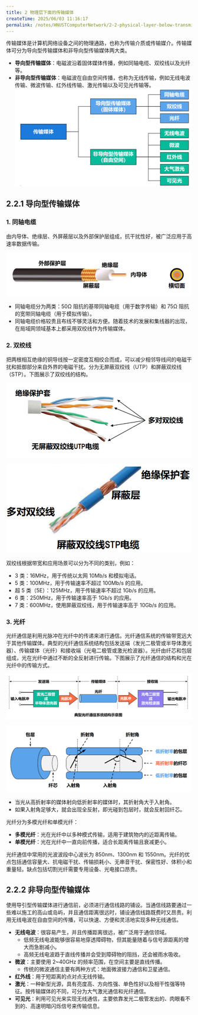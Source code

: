```yaml
---
title: 2 物理层下面的传输媒体
createTime: 2025/06/03 11:16:17
permalink: /notes/HNUSTComputerNetwork/2-2-physical-layer-below-transmission-media/
---
```


传输媒体是计算机网络设备之间的物理通路，也称为传输介质或传输媒介。传输媒体可分为导向型传输媒体和非导向型传输媒体两大类。

- **导向型传输媒体**：电磁波沿着固体媒体传播，例如同轴电缆、双绞线以及光纤等。
- **非导向型传输媒体**：电磁波在自由空间传播，也称为无线传输，例如无线电波传输、微波传输、红外线传输、激光传输以及可见光传输等。
![](2.2%20物理层下面的传输媒体_附件/传输媒体分类.png)

## **2.2.1 导向型传输媒体**

### **1. 同轴电缆**

由内导体、绝缘层、外屏蔽层以及外部保护层组成，抗干扰性好，被广泛应用于高速率数据传输。

![](2.2%20物理层下面的传输媒体_附件/同轴电缆的结构.png)

- 同轴电缆分为两类：50Ω 阻抗的基带同轴电缆（用于数字传输）和 75Ω 阻抗的宽带同轴电缆（用于模拟传输）。
- 同轴电缆价格较贵且布线不够灵活和方便。随着技术的发展和集线器的出现，在局域网领域基本上都采用双绞线作为传输媒体。

### 2. 双绞线

把两根相互绝缘的铜导线按一定密度互相绞合而成，可以减少相邻导线间的电磁干扰和抵御部分来自外界的电磁干扰。分为无屏蔽双绞线（UTP）和屏蔽双绞线（STP）。下图展示了双绞线的结构。

![](2.2%20物理层下面的传输媒体_附件/无屏蔽双绞线电缆.png)

![](2.2%20物理层下面的传输媒体_附件/屏蔽双绞线电缆.png)

双绞线根据带宽和应用场景可以分为不同的类别，例如：

- 3 类：16MHz，用于传统以太网 10Mb/s 和模拟电话。
- 5 类：100MHz，用于传输速率不超过 100Mb/s 的应用。
- 超 5 类（5E）：125MHz，用于传输速率不超过 1Gb/s 的应用。
- 6 类：250MHz，用于传输速率高于 1Gb/s 的应用。
- 7 类：600MHz，使用屏蔽双绞线，用于传输速率高于 10Gb/s 的应用。

### 3. 光纤

光纤通信是利用光脉冲在光纤中的传递来进行通信。光纤通信系统的传输带宽远大于其他传输媒体。典型的光纤通信系统结构包括发送端（发光二极管或半导体激光器）、传输媒体（光纤）和接收端（光电二极管或激光检波器）。光纤由纤芯和包层组成，光在光纤中通过不断的全反射进行传输。下图展示了光纤通信的结构和光在光纤中的传输方式。

![](2.2%20物理层下面的传输媒体_附件/典型的光纤通信系统结构示意图.png)

![](2.2%20物理层下面的传输媒体_附件/光波在光纤中的折射和全反射.png)

- 当光从高折射率的媒体射向低折射率的媒体时，其折射角大于入射角。
- 如果入射角足够大，就会出现全反射，即光碰到包层时，就会反射回纤芯。

光纤分为多模光纤和单模光纤：

- **多模光纤**：光在光纤中以多种模式传输，适用于建筑物内的近距离传输。
- **单模光纤**：光在光纤中一直向前传播，适合长距离传输且衰减更小。

光纤通信中常用的光波波段中心波长为 850nm、1300nm 和 1550nm。光纤的优点包括通信容量大、抗电磁干扰、传输损耗小、无串音干扰、保密性好、体积小和重量轻。缺点包括切割光纤需要专用设备、光电接口昂贵。

## **2.2.2 非导向型传输媒体**

使用导引型传输媒体进行通信前，必须进行通信线路的铺设。当通信线路要通过一些难以施工的高山或岛屿，并且通信距离很远时，铺设通信线路既费时又昂贵。利用无线电波在自由空间的传播，可以快速、方便和灵活地实现多种无线通信。

- **无线电波**：很容易产生，并且传播距离很远，被广泛用于通信领域。
    - 低频无线电波能够很容易地穿透障碍物，但其能量随着与信号源距离的增大而急剧减小。
    - 高频无线电波趋于直线传播并会受到障碍物的阻挡，还会被雨水吸收。
- **微波**：主要使用 2~40GHz 的频率范围，在空间主要是直线传播。
    - 传统的微波通信主要有两种方式：地面微波接力通信和卫星通信。
- **红外线**：用于短距离的点对点无线传输。
- **激光**：一种新型光源，具有亮度高、方向性强、单色性好以及相干性强等特征。按传输媒体的不同，可分为大气激光通信和光纤通信。
- **可见光**：利用可见光来实现无线通信，主要依靠发光二极管发出的、肉眼看不到的、高速明暗闪烁信号来传输信息。